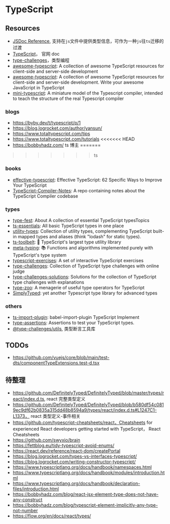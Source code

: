 # TypeScript

## Resources

- [JSDoc Reference](https://www.typescriptlang.org/docs/handbook/jsdoc-supported-types.html), 支持在`js`文件中提供类型信息，可作为一种`js`往`ts`迁移的过渡
- [TypeScript](https://www.typescriptlang.org/)， 官网 doc
- [type-challenges](https://github.com/type-challenges/type-challenges)，类型编程
- [awesome-typescript](https://github.com/semlinker/awesome-typescript): A collection of awesome TypeScript resources for client-side and server-side development
- [awesome-typescript](https://github.com/dzharii/awesome-typescript): A collection of awesome TypeScript resources for client-side and server-side development. Write your awesome JavaScript in TypeScript
- [mini-typescript](https://github.com/sandersn/mini-typescript): A miniature model of the Typescript compiler, intended to teach the structure of the real Typescript compiler

### blogs

- https://byby.dev/t/typescript/p/1
- https://blog.logrocket.com/author/yansun/
- https://www.totaltypescript.com/tips
- https://www.totaltypescript.com/tutorials
<<<<<<< HEAD
- https://bobbyhadz.com/ ts 博主
=======
>>>>>>> ts

### books

- [effective-typescript](https://github.com/danvk/effective-typescript): Effective TypeScript: 62 Specific Ways to Improve Your TypeScript
- [TypeScript-Compiler-Notes](https://github.com/microsoft/TypeScript-Compiler-Notes): A repo containing notes about the TypeScript Compiler codebase

### types

- [type-fest](https://github.com/sindresorhus/type-fest): About A collection of essential TypeScript typesTopics
- [ts-essentials](https://github.com/ts-essentials/ts-essentials): All basic TypeScript types in one place
- [utility-types](https://github.com/piotrwitek/utility-types): Collection of utility types, complementing TypeScript built-in mapped types and aliases (think "lodash" for static types).
- [ts-toolbelt](https://github.com/millsp/ts-toolbelt): 👷 TypeScript's largest type utility library
- [meta-typing](https://github.com/ronami/meta-typing): 📚 Functions and algorithms implemented purely with TypeScript's type system
- [typescript-exercises](https://github.com/typescript-exercises/typescript-exercises): A set of interactive TypeScript exercises
- [type-challenges](https://github.com/type-challenges/type-challenges): Collection of TypeScript type challenges with online judge
- [type-challenges-solutions](https://github.com/ghaiklor/type-challenges-solutions): Solutions for the collection of TypeScript type challenges with explanations
- [type-zoo](https://github.com/pelotom/type-zoo): A menagerie of useful type operators for TypeScript
- [SimplyTyped](https://github.com/andnp/SimplyTyped): yet another Typescript type library for advanced types

### others

- [ts-import-plugin](https://github.com/stars/theniceangel/lists/typescript): babel-import-plugin TypeScript Implement
- [type-assertions](https://github.com/ForbesLindesay/type-assertions): Assertions to test your TypeScript types.
- [@type-challenges/utils](https://www.npmjs.com/package/@type-challenges/utils), 类型断言工具库

## TODOs

- https://github.com/vuejs/core/blob/main/test-dts/componentTypeExtensions.test-d.tsx

## 待整理

- https://github.com/DefinitelyTyped/DefinitelyTyped/blob/master/types/react/index.d.ts, react 完整类型定义
- https://github.com/DefinitelyTyped/DefinitelyTyped/blob/b580df54c0819ec9df62b0835a315dd48b8594a9/types/react/index.d.ts#L1247C1-L1373， react 类型定义-事件相关
- https://github.com/typescript-cheatsheets/react，Cheatsheets for experienced React developers getting started with TypeScript， React Cheatsheets
- https://github.com/swyxio/brain
- https://fettblog.eu/tidy-typescript-avoid-enums/
- https://react.dev/reference/react-dom/createPortal
- https://blog.logrocket.com/types-vs-interfaces-typescript/
- https://blog.logrocket.com/writing-constructor-typescript/
- https://www.typescriptlang.org/docs/handbook/namespaces.html
- https://www.typescriptlang.org/docs/handbook/modules/introduction.html
- https://www.typescriptlang.org/docs/handbook/declaration-files/introduction.html
- https://bobbyhadz.com/blog/react-jsx-element-type-does-not-have-any-construct
- https://bobbyhadz.com/blog/typescript-element-implicitly-any-type-not-number
- https://flow.org/en/docs/react/types/

